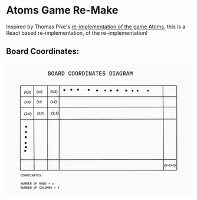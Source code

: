 # Atoms Game Re-Make

Inspired by Thomas Pike's [re-implementation of the game Atoms](https://github.com/thomas-pike/atoms-www), this is a React based re-implementation, of the re-implementation!

## Board Coordinates:

![Image Description](./documentation/atoms-board-coordinates.png)
